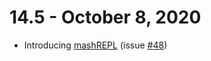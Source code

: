 # 14.5 - October 8, 2020
* Introducing [mashREPL](/documentation/mashREPL) (issue [#48](https://github.com/isontheline/pro.webssh.net/issues/48))